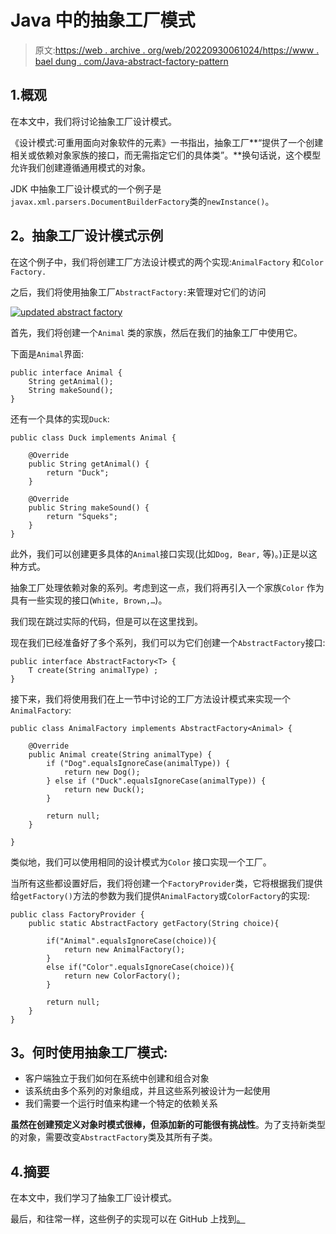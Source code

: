 # Java 中的抽象工厂模式

> 原文:[https://web . archive . org/web/20220930061024/https://www . bael dung . com/Java-abstract-factory-pattern](https://web.archive.org/web/20220930061024/https://www.baeldung.com/java-abstract-factory-pattern)

## 1.概观

在本文中，我们将讨论抽象工厂设计模式。

《设计模式:可重用面向对象软件的元素》一书指出，抽象工厂**“提供了一个创建相关或依赖对象家族的接口，而无需指定它们的具体类”。**换句话说，这个模型允许我们创建遵循通用模式的对象。

JDK 中抽象工厂设计模式的一个例子是`javax.xml.parsers.DocumentBuilderFactory`类的`newInstance()`。

## **2。抽象工厂设计模式示例**

在这个例子中，我们将创建工厂方法设计模式的两个实现:`AnimalFactory` 和`Color` `Factory.`

之后，我们将使用抽象工厂`AbstractFactory:`来管理对它们的访问

[![updated abstract factory](../Images/f0c8873f18b6546ad22155a81d9cc16e.png)](/web/20220719051117/https://www.baeldung.com/wp-content/uploads/2018/11/updated_abstract_factory.jpg)

首先，我们将创建一个`Animal` 类的家族，然后在我们的抽象工厂中使用它。

下面是`Animal`界面:

```
public interface Animal {
    String getAnimal();
    String makeSound();
}
```

还有一个具体的实现`Duck`:

```
public class Duck implements Animal {

    @Override
    public String getAnimal() {
        return "Duck";
    }

    @Override
    public String makeSound() {
        return "Squeks";
    }
} 
```

此外，我们可以创建更多具体的`Animal`接口实现(比如`Dog, Bear,` 等)。)正是以这种方式。

抽象工厂处理依赖对象的系列。考虑到这一点，我们将再引入一个家族`Color` 作为具有一些实现的接口(`White, Brown,…`)。

我们现在跳过实际的代码，但是可以在这里找到。

现在我们已经准备好了多个系列，我们可以为它们创建一个`AbstractFactory`接口:

```
public interface AbstractFactory<T> {
    T create(String animalType) ;
}
```

接下来，我们将使用我们在上一节中讨论的工厂方法设计模式来实现一个`AnimalFactory`:

```
public class AnimalFactory implements AbstractFactory<Animal> {

    @Override
    public Animal create(String animalType) {
        if ("Dog".equalsIgnoreCase(animalType)) {
            return new Dog();
        } else if ("Duck".equalsIgnoreCase(animalType)) {
            return new Duck();
        }

        return null;
    }

} 
```

类似地，我们可以使用相同的设计模式为`Color` 接口实现一个工厂。

当所有这些都设置好后，我们将创建一个`FactoryProvider`类，它将根据我们提供给`getFactory()`方法的参数为我们提供`AnimalFactory`或`ColorFactory`的实现:

```
public class FactoryProvider {
    public static AbstractFactory getFactory(String choice){

        if("Animal".equalsIgnoreCase(choice)){
            return new AnimalFactory();
        }
        else if("Color".equalsIgnoreCase(choice)){
            return new ColorFactory();
        }

        return null;
    }
}
```

## **3。何时使用抽象工厂模式:**

*   客户端独立于我们如何在系统中创建和组合对象
*   该系统由多个系列的对象组成，并且这些系列被设计为一起使用
*   我们需要一个运行时值来构建一个特定的依赖关系

**虽然在创建预定义对象时模式很棒，但添加新的可能很有挑战性**。为了支持新类型的对象，需要改变`AbstractFactory`类及其所有子类。

## 4.摘要

在本文中，我们学习了抽象工厂设计模式。

最后，和往常一样，这些例子的实现可以在 GitHub 上找到[。](https://web.archive.org/web/20220719051117/https://github.com/eugenp/tutorials/tree/master/patterns/design-patterns-creational)